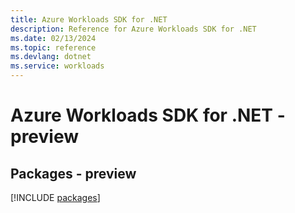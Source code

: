 ```yaml
---
title: Azure Workloads SDK for .NET
description: Reference for Azure Workloads SDK for .NET
ms.date: 02/13/2024
ms.topic: reference
ms.devlang: dotnet
ms.service: workloads
---
```

# Azure Workloads SDK for .NET - preview
## Packages - preview
[!INCLUDE [packages](workloads-index.md)]